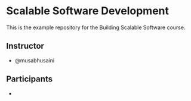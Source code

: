 # Scalable Software Development

This is the example repository for the Building Scalable Software course.

## Instructor

- @musabhusaini

## Participants

- <!-- replace this with your ID -->